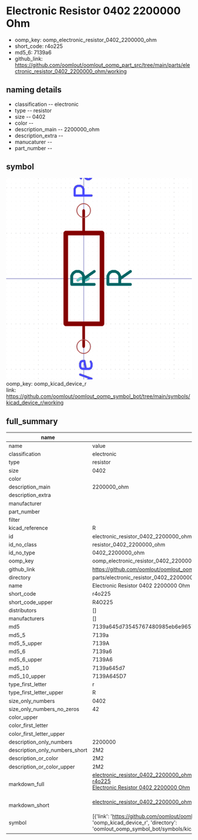 # Electronic Resistor 0402 2200000 Ohm

  
* oomp_key: oomp_electronic_resistor_0402_2200000_ohm 
* short_code: r4o225
* md5_6: 7139a6  
* github_link: https://github.com/oomlout/oomlout_oomp_part_src/tree/main/parts/electronic_resistor_0402_2200000_ohm/working  
## naming details
* classification -- electronic
* type -- resistor
* size -- 0402
* color -- 
* description_main -- 2200000_ohm
* description_extra -- 
* manucaturer -- 
* part_number -- 



## symbol

![](symbol/0/working/working_600.png)  
oomp_key: oomp_kicad_device_r  
link: https://github.com/oomlout/oomlout_oomp_symbol_bot/tree/main/symbols/kicad_device_r/working  


## full_summary
| name | value | 
| --- | --- | 
| name | value | 
| classification | electronic | 
| type | resistor | 
| size | 0402 | 
| color |  | 
| description_main | 2200000_ohm | 
| description_extra |  | 
| manufacturer |  | 
| part_number |  | 
| filter |  | 
| kicad_reference | R | 
| id | electronic_resistor_0402_2200000_ohm | 
| id_no_class | resistor_0402_2200000_ohm | 
| id_no_type | 0402_2200000_ohm | 
| oomp_key | oomp_electronic_resistor_0402_2200000_ohm | 
| github_link | https://github.com/oomlout/oomlout_oomp_part_src/tree/main/parts/electronic_resistor_0402_2200000_ohm/working | 
| directory | parts/electronic_resistor_0402_2200000_ohm | 
| name | Electronic Resistor 0402 2200000 Ohm | 
| short_code | r4o225 | 
| short_code_upper | R4O225 | 
| distributors | [] | 
| manufacturers | [] | 
| md5 | 7139a645d73545767480985eb6e9657c | 
| md5_5 | 7139a | 
| md5_5_upper | 7139A | 
| md5_6 | 7139a6 | 
| md5_6_upper | 7139A6 | 
| md5_10 | 7139a645d7 | 
| md5_10_upper | 7139A645D7 | 
| type_first_letter | r | 
| type_first_letter_upper | R | 
| size_only_numbers | 0402 | 
| size_only_numbers_no_zeros | 42 | 
| color_upper |  | 
| color_first_letter |  | 
| color_first_letter_upper |  | 
| description_only_numbers | 2200000 | 
| description_only_numbers_short | 2M2 | 
| description_or_color | 2M2 | 
| description_or_color_upper | 2M2 | 
| markdown_full | [electronic_resistor_0402_2200000_ohm](https://github.com/oomlout/oomlout_oomp_part_src/tree/main/parts/electronic_resistor_0402_2200000_ohm/working)<br>[r4o225](https://github.com/oomlout/oomlout_oomp_part_src/tree/main/parts/electronic_resistor_0402_2200000_ohm/working)<br>[Electronic Resistor 0402 2200000 Ohm](https://github.com/oomlout/oomlout_oomp_part_src/tree/main/parts/electronic_resistor_0402_2200000_ohm/working)<br><br> | 
| markdown_short | [electronic_resistor_0402_2200000_ohm](https://github.com/oomlout/oomlout_oomp_part_src/tree/main/parts/electronic_resistor_0402_2200000_ohm/working)<br><br> | 
| symbol | [{'link': 'https://github.com/oomlout/oomlout_oomp_symbol_bot/tree/main/symbols/kicad_device_r', 'oomp_key': 'oomp_kicad_device_r', 'directory': 'oomlout_oomp_symbol_bot/symbols/kicad_device_r//working/working.kicad_sym'}] | 
